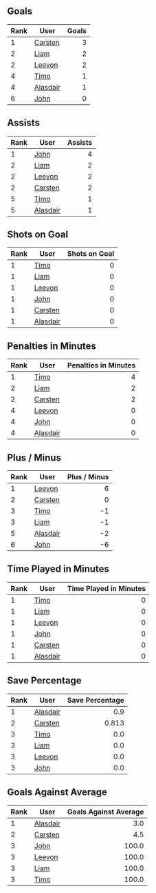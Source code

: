 ## Goals
| Rank | User | Goals |
| :--- | ---- | ---------: |
| 1 | [Carsten](https://github.com/llevasseur/world-juniors-2022/blob/master/ROSTERS.md#Carsten) |  3 |
| 2 | [Liam](https://github.com/llevasseur/world-juniors-2022/blob/master/ROSTERS.md#Liam) |  2 |
| 2 | [Leevon](https://github.com/llevasseur/world-juniors-2022/blob/master/ROSTERS.md#Leevon) |  2 |
| 4 | [Timo](https://github.com/llevasseur/world-juniors-2022/blob/master/ROSTERS.md#Timo) |  1 |
| 4 | [Alasdair](https://github.com/llevasseur/world-juniors-2022/blob/master/ROSTERS.md#Alasdair) |  1 |
| 6 | [John](https://github.com/llevasseur/world-juniors-2022/blob/master/ROSTERS.md#John) |  0 |
## Assists
| Rank | User | Assists |
| :--- | ---- | ---------: |
| 1 | [John](https://github.com/llevasseur/world-juniors-2022/blob/master/ROSTERS.md#John) |  4 |
| 2 | [Liam](https://github.com/llevasseur/world-juniors-2022/blob/master/ROSTERS.md#Liam) |  2 |
| 2 | [Leevon](https://github.com/llevasseur/world-juniors-2022/blob/master/ROSTERS.md#Leevon) |  2 |
| 2 | [Carsten](https://github.com/llevasseur/world-juniors-2022/blob/master/ROSTERS.md#Carsten) |  2 |
| 5 | [Timo](https://github.com/llevasseur/world-juniors-2022/blob/master/ROSTERS.md#Timo) |  1 |
| 5 | [Alasdair](https://github.com/llevasseur/world-juniors-2022/blob/master/ROSTERS.md#Alasdair) |  1 |
## Shots on Goal
| Rank | User | Shots on Goal |
| :--- | ---- | ---------: |
| 1 | [Timo](https://github.com/llevasseur/world-juniors-2022/blob/master/ROSTERS.md#Timo) |  0 |
| 1 | [Liam](https://github.com/llevasseur/world-juniors-2022/blob/master/ROSTERS.md#Liam) |  0 |
| 1 | [Leevon](https://github.com/llevasseur/world-juniors-2022/blob/master/ROSTERS.md#Leevon) |  0 |
| 1 | [John](https://github.com/llevasseur/world-juniors-2022/blob/master/ROSTERS.md#John) |  0 |
| 1 | [Carsten](https://github.com/llevasseur/world-juniors-2022/blob/master/ROSTERS.md#Carsten) |  0 |
| 1 | [Alasdair](https://github.com/llevasseur/world-juniors-2022/blob/master/ROSTERS.md#Alasdair) |  0 |
## Penalties in Minutes
| Rank | User | Penalties in Minutes |
| :--- | ---- | ---------: |
| 1 | [Timo](https://github.com/llevasseur/world-juniors-2022/blob/master/ROSTERS.md#Timo) |  4 |
| 2 | [Liam](https://github.com/llevasseur/world-juniors-2022/blob/master/ROSTERS.md#Liam) |  2 |
| 2 | [Carsten](https://github.com/llevasseur/world-juniors-2022/blob/master/ROSTERS.md#Carsten) |  2 |
| 4 | [Leevon](https://github.com/llevasseur/world-juniors-2022/blob/master/ROSTERS.md#Leevon) |  0 |
| 4 | [John](https://github.com/llevasseur/world-juniors-2022/blob/master/ROSTERS.md#John) |  0 |
| 4 | [Alasdair](https://github.com/llevasseur/world-juniors-2022/blob/master/ROSTERS.md#Alasdair) |  0 |
## Plus / Minus
| Rank | User | Plus / Minus |
| :--- | ---- | ---------: |
| 1 | [Leevon](https://github.com/llevasseur/world-juniors-2022/blob/master/ROSTERS.md#Leevon) |  6 |
| 2 | [Carsten](https://github.com/llevasseur/world-juniors-2022/blob/master/ROSTERS.md#Carsten) |  0 |
| 3 | [Timo](https://github.com/llevasseur/world-juniors-2022/blob/master/ROSTERS.md#Timo) |  -1 |
| 3 | [Liam](https://github.com/llevasseur/world-juniors-2022/blob/master/ROSTERS.md#Liam) |  -1 |
| 5 | [Alasdair](https://github.com/llevasseur/world-juniors-2022/blob/master/ROSTERS.md#Alasdair) |  -2 |
| 6 | [John](https://github.com/llevasseur/world-juniors-2022/blob/master/ROSTERS.md#John) |  -6 |
## Time Played in Minutes
| Rank | User | Time Played in Minutes |
| :--- | ---- | ---------: |
| 1 | [Timo](https://github.com/llevasseur/world-juniors-2022/blob/master/ROSTERS.md#Timo) |  0 |
| 1 | [Liam](https://github.com/llevasseur/world-juniors-2022/blob/master/ROSTERS.md#Liam) |  0 |
| 1 | [Leevon](https://github.com/llevasseur/world-juniors-2022/blob/master/ROSTERS.md#Leevon) |  0 |
| 1 | [John](https://github.com/llevasseur/world-juniors-2022/blob/master/ROSTERS.md#John) |  0 |
| 1 | [Carsten](https://github.com/llevasseur/world-juniors-2022/blob/master/ROSTERS.md#Carsten) |  0 |
| 1 | [Alasdair](https://github.com/llevasseur/world-juniors-2022/blob/master/ROSTERS.md#Alasdair) |  0 |
## Save Percentage
| Rank | User | Save Percentage |
| :--- | ---- | ---------: |
| 1 | [Alasdair](https://github.com/llevasseur/world-juniors-2022/blob/master/ROSTERS.md#Alasdair) |  0.9 |
| 2 | [Carsten](https://github.com/llevasseur/world-juniors-2022/blob/master/ROSTERS.md#Carsten) |  0.813 |
| 3 | [Timo](https://github.com/llevasseur/world-juniors-2022/blob/master/ROSTERS.md#Timo) |  0.0 |
| 3 | [Liam](https://github.com/llevasseur/world-juniors-2022/blob/master/ROSTERS.md#Liam) |  0.0 |
| 3 | [Leevon](https://github.com/llevasseur/world-juniors-2022/blob/master/ROSTERS.md#Leevon) |  0.0 |
| 3 | [John](https://github.com/llevasseur/world-juniors-2022/blob/master/ROSTERS.md#John) |  0.0 |
## Goals Against Average
| Rank | User | Goals Against Average |
| :--- | ---- | ---------: |
| 1 | [Alasdair](https://github.com/llevasseur/world-juniors-2022/blob/master/ROSTERS.md#Alasdair) |  3.0 |
| 2 | [Carsten](https://github.com/llevasseur/world-juniors-2022/blob/master/ROSTERS.md#Carsten) |  4.5 |
| 3 | [John](https://github.com/llevasseur/world-juniors-2022/blob/master/ROSTERS.md#John) |  100.0 |
| 3 | [Leevon](https://github.com/llevasseur/world-juniors-2022/blob/master/ROSTERS.md#Leevon) |  100.0 |
| 3 | [Liam](https://github.com/llevasseur/world-juniors-2022/blob/master/ROSTERS.md#Liam) |  100.0 |
| 3 | [Timo](https://github.com/llevasseur/world-juniors-2022/blob/master/ROSTERS.md#Timo) |  100.0 |

